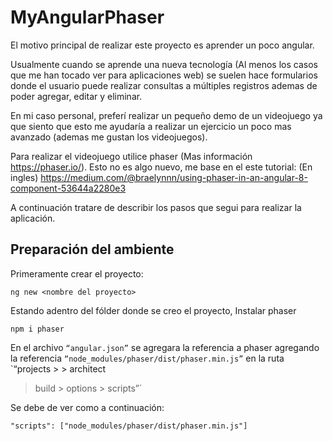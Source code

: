 # MyAngularPhaser
El motivo principal de realizar este proyecto es aprender un poco angular.

Usualmente cuando se aprende una nueva tecnología (Al menos los casos que me han tocado ver para aplicaciones web) se suelen hace formularios donde el usuario puede realizar consultas a múltiples registros ademas de poder agregar, editar y eliminar. 

En mi caso personal, preferí realizar un pequeño demo de un videojuego ya que siento que esto me ayudaría a realizar un ejercicio un poco mas avanzado (ademas me gustan los videojuegos).

Para realizar el videojuego utilice phaser (Mas información https://phaser.io/).
Esto no es algo nuevo, me base en el este tutorial: (En ingles) https://medium.com/@braelynnn/using-phaser-in-an-angular-8-component-53644a2280e3

A continuación tratare de describir los pasos que segui para realizar la aplicación.

## Preparación del ambiente

Primeramente crear el proyecto:

```
ng new <nombre del proyecto>
```

Estando adentro del fólder donde se creo el proyecto, Instalar phaser 

```
npm i phaser
```

En el archivo `“angular.json”` se agregara la referencia a phaser agregando la referencia   `“node_modules/phaser/dist/phaser.min.js”` en la ruta `“projects > <nombre del proyecto> > architect
 > build > options > scripts”`

Se debe de ver como a continuación:

```
"scripts": ["node_modules/phaser/dist/phaser.min.js"]
```
